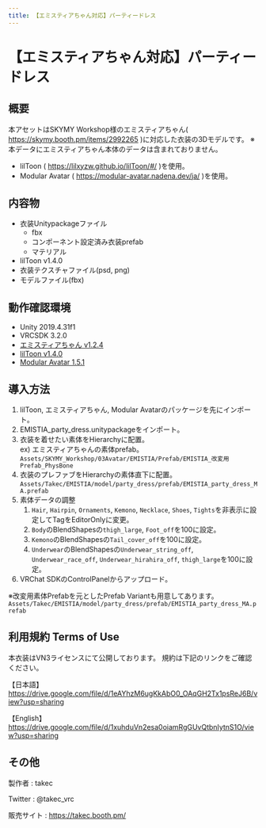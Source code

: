 ```yaml
---
title: 【エミスティアちゃん対応】パーティードレス
---
```


# 【エミスティアちゃん対応】パーティードレス

## 概要
本アセットはSKYMY Workshop様のエミスティアちゃん( https://skymy.booth.pm/items/2992265 )に対応した衣装の3Dモデルです。
※本データにエミスティアちゃん本体のデータは含まれておりません。

* lilToon ( https://lilxyzw.github.io/lilToon/#/ )を使用。
* Modular Avatar ( https://modular-avatar.nadena.dev/ja/ )を使用。

## 内容物
* 衣装Unitypackageファイル
  * fbx
  * コンポーネント設定済み衣装prefab
  * マテリアル
* lilToon v1.4.0
* 衣装テクスチャファイル(psd, png)
* モデルファイル(fbx)

## 動作確認環境
* Unity 2019.4.31f1
* VRCSDK 3.2.0
* [エミスティアちゃん v1.2.4](https://skymy.booth.pm/items/2992265)
* [lilToon v1.4.0](https://lilxyzw.github.io/lilToon/#/)
* [Modular Avatar 1.5.1](https://modular-avatar.nadena.dev/ja/)

## 導入方法
1. lilToon, エミスティアちゃん, Modular Avatarのパッケージを先にインポート。
2. EMISTIA_party_dress.unitypackageをインポート。
3. 衣装を着せたい素体をHierarchyに配置。  
   ex) エミスティアちゃんの素体prefab。  
   `Assets/SKYMY_Workshop/03Avatar/EMISTIA/Prefab/EMISTIA_改変用Prefab_PhysBone`
4. 衣装のプレファブをHierarchyの素体直下に配置。
   `Assets/Takec/EMISTIA/model/party_dress/prefab/EMISTIA_party_dress_MA.prefab`
5. 素体データの調整
   1. `Hair`, `Hairpin`, `Ornaments`, `Kemono`, `Necklace`, `Shoes`, `Tights`を非表示に設定してTagをEditorOnlyに変更。
   2. `Body`のBlendShapesの`thigh_large`, `Foot_off`を100に設定。
   3. `Kemono`のBlendShapesの`Tail_cover_off`を100に設定。
   4. `Underwear`のBlendShapesの`Underwear_string_off`, `Underwear_race_off`, `Underwear_hirahira_off`, `thigh_large`を100に設定。
6. VRChat SDKのControlPanelからアップロード。

※改変用素体Prefabを元としたPrefab Variantも用意してあります。  
`Assets/Takec/EMISTIA/model/party_dress/prefab/EMISTIA_party_dress_MA.prefab`

## 利用規約 Terms of Use
本衣装はVN3ライセンスにて公開しております。
規約は下記のリンクをご確認ください。

【日本語】  
https://drive.google.com/file/d/1eAYhzM6ugKkAbO0_OAqGH2Tx1psReJ6B/view?usp=sharing

【English】  
https://drive.google.com/file/d/1xuhduVn2esa0oiamRgGUvQtbnIytnS1O/view?usp=sharing

## その他
製作者
: takec

Twitter
: @takec_vrc

販売サイト
: https://takec.booth.pm/